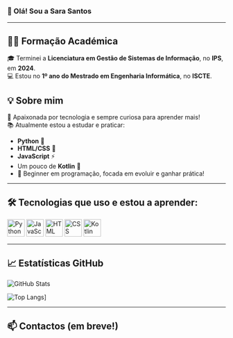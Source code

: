 ### 👋 Olá! Sou a Sara Santos
---
## 👩‍🎓 Formação Académica

🎓 Terminei a **Licenciatura em Gestão de Sistemas de Informação**, no **IPS**, em **2024**.  
💻 Estou no **1º ano do Mestrado em Engenharia Informática**, no **ISCTE**.

## 💡 Sobre mim

🌟 Apaixonada por tecnologia e sempre curiosa para aprender mais!  
📚 Atualmente estou a estudar e praticar:  
- **Python** 🐍  
- **HTML/CSS** 🎨  
- **JavaScript** ⚡  
- Um pouco de **Kotlin** 📱
- 🌱 Beginner em programação, focada em evoluir e ganhar prática!

---

## 🛠️ Tecnologias que uso e estou a aprender:

<div>
  <img src="https://cdn.jsdelivr.net/gh/devicons/devicon/icons/python/python-original.svg" height="40" alt="Python"/>
  <img src="https://cdn.jsdelivr.net/gh/devicons/devicon/icons/javascript/javascript-original.svg" height="40" alt="JavaScript"/>
  <img src="https://cdn.jsdelivr.net/gh/devicons/devicon/icons/html5/html5-original.svg" height="40" alt="HTML"/>
  <img src="https://cdn.jsdelivr.net/gh/devicons/devicon/icons/css3/css3-original.svg" height="40" alt="CSS"/>
  <img src="https://cdn.jsdelivr.net/gh/devicons/devicon/icons/kotlin/kotlin-original.svg" height="40" alt="Kotlin"/>
</div>

---

## 📈 Estatísticas GitHub

![GitHub Stats](https://github-readme-stats.vercel.app/api?username=Sara18Santos&theme=dark)


![Top Langs](https://github-readme-stats.vercel.app/api/top-langs?username=Sara18Santos&hide=jupyter%20notebook,kotlin&layout=compact&theme=dark)]


---

## 📫 Contactos (em breve!)

